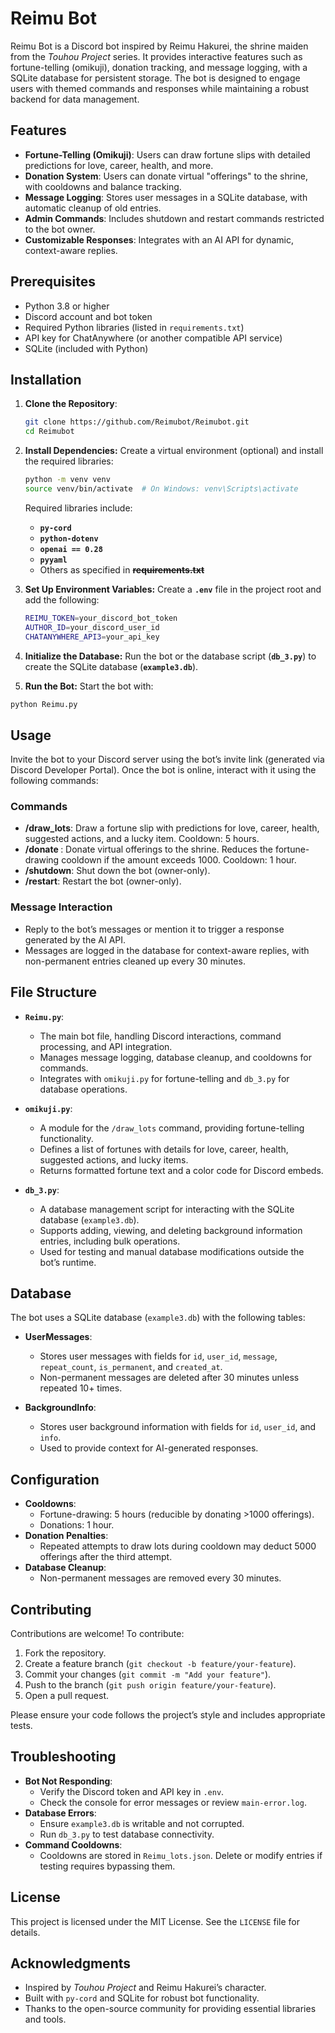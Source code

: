 # Reimu Bot

Reimu Bot is a Discord bot inspired by Reimu Hakurei, the shrine maiden from the *Touhou Project* series. It provides interactive features such as fortune-telling (omikuji), donation tracking, and message logging, with a SQLite database for persistent storage. The bot is designed to engage users with themed commands and responses while maintaining a robust backend for data management.

## Features

- **Fortune-Telling (Omikuji)**: Users can draw fortune slips with detailed predictions for love, career, health, and more.
- **Donation System**: Users can donate virtual "offerings" to the shrine, with cooldowns and balance tracking.
- **Message Logging**: Stores user messages in a SQLite database, with automatic cleanup of old entries.
- **Admin Commands**: Includes shutdown and restart commands restricted to the bot owner.
- **Customizable Responses**: Integrates with an AI API for dynamic, context-aware replies.

## Prerequisites

- Python 3.8 or higher
- Discord account and bot token
- Required Python libraries (listed in `requirements.txt`)
- API key for ChatAnywhere (or another compatible API service)
- SQLite (included with Python)

## Installation

1. **Clone the Repository**:
   ```bash
   git clone https://github.com/Reimubot/Reimubot.git
   cd Reimubot
   ```
2. **Install Dependencies:**
   Create a virtual environment (optional) and install the required libraries:
   ```bash
   python -m venv venv
   source venv/bin/activate  # On Windows: venv\Scripts\activate
   ```
   Required libraries include:
   - **`py-cord`**
   - **`python-dotenv`**
   - **`openai == 0.28`**
   - **`pyyaml`**
   - Others as specified in **~~requirements.txt~~**
3. **Set Up Environment Variables:**
   Create a **`.env`** file in the project root and add the following:
   ```bash
   REIMU_TOKEN=your_discord_bot_token
   AUTHOR_ID=your_discord_user_id
   CHATANYWHERE_API3=your_api_key
   ```
4. **Initialize the Database:**
   Run the bot or the database script (**`db_3.py`**) to create the SQLite database (**`example3.db`**).

5. **Run the Bot:**
  Start the bot with:
  ```bash
  python Reimu.py
  ```
## Usage

Invite the bot to your Discord server using the bot’s invite link (generated via Discord Developer Portal). Once the bot is online, interact with it using the following commands:

### Commands
- **/draw_lots**: Draw a fortune slip with predictions for love, career, health, suggested actions, and a lucky item. Cooldown: 5 hours.
- **/donate <amount>**: Donate virtual offerings to the shrine. Reduces the fortune-drawing cooldown if the amount exceeds 1000. Cooldown: 1 hour.
- **/shutdown**: Shut down the bot (owner-only).
- **/restart**: Restart the bot (owner-only).

### Message Interaction
- Reply to the bot’s messages or mention it to trigger a response generated by the AI API.
- Messages are logged in the database for context-aware replies, with non-permanent entries cleaned up every 30 minutes.

## File Structure

- **`Reimu.py`**:
  - The main bot file, handling Discord interactions, command processing, and API integration.
  - Manages message logging, database cleanup, and cooldowns for commands.
  - Integrates with `omikuji.py` for fortune-telling and `db_3.py` for database operations.

- **`omikuji.py`**:
  - A module for the `/draw_lots` command, providing fortune-telling functionality.
  - Defines a list of fortunes with details for love, career, health, suggested actions, and lucky items.
  - Returns formatted fortune text and a color code for Discord embeds.

- **`db_3.py`**:
  - A database management script for interacting with the SQLite database (`example3.db`).
  - Supports adding, viewing, and deleting background information entries, including bulk operations.
  - Used for testing and manual database modifications outside the bot’s runtime.

## Database

The bot uses a SQLite database (`example3.db`) with the following tables:

- **UserMessages**:
  - Stores user messages with fields for `id`, `user_id`, `message`, `repeat_count`, `is_permanent`, and `created_at`.
  - Non-permanent messages are deleted after 30 minutes unless repeated 10+ times.

- **BackgroundInfo**:
  - Stores user background information with fields for `id`, `user_id`, and `info`.
  - Used to provide context for AI-generated responses.

## Configuration

- **Cooldowns**:
  - Fortune-drawing: 5 hours (reducible by donating >1000 offerings).
  - Donations: 1 hour.
- **Donation Penalties**:
  - Repeated attempts to draw lots during cooldown may deduct 5000 offerings after the third attempt.
- **Database Cleanup**:
  - Non-permanent messages are removed every 30 minutes.

## Contributing

Contributions are welcome! To contribute:
1. Fork the repository.
2. Create a feature branch (`git checkout -b feature/your-feature`).
3. Commit your changes (`git commit -m "Add your feature"`).
4. Push to the branch (`git push origin feature/your-feature`).
5. Open a pull request.

Please ensure your code follows the project’s style and includes appropriate tests.

## Troubleshooting

- **Bot Not Responding**:
  - Verify the Discord token and API key in `.env`.
  - Check the console for error messages or review `main-error.log`.
- **Database Errors**:
  - Ensure `example3.db` is writable and not corrupted.
  - Run `db_3.py` to test database connectivity.
- **Command Cooldowns**:
  - Cooldowns are stored in `Reimu_lots.json`. Delete or modify entries if testing requires bypassing them.

## License

This project is licensed under the MIT License. See the `LICENSE` file for details.

## Acknowledgments

- Inspired by *Touhou Project* and Reimu Hakurei’s character.
- Built with `py-cord` and SQLite for robust bot functionality.
- Thanks to the open-source community for providing essential libraries and tools.
